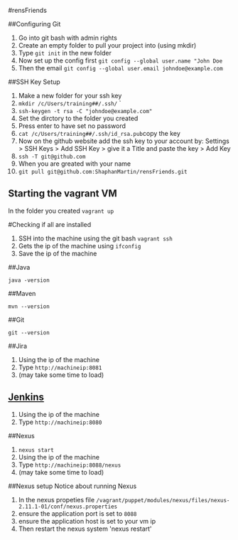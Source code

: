 #rensFriends

##Configuring Git

1. Go into git bash with admin rights 
2. Create an empty folder to pull your project into (using mkdir)
3. Type `git init` in the new folder
4. Now set up the config first `git config --global user.name "John Doe`
5. Then the email `git config --global user.email johndoe@example.com`

##SSH Key Setup

1. Make a new folder for your ssh key
2. `mkdir /c/Users/training##/.ssh/`  `
3. `ssh-keygen -t rsa -C "johndoe@example.com"`
4.  Set the dirctory to the folder you created
5.  Press enter to have set no password
6. `cat /c/Users/training##/.ssh/id_rsa.pub`copy the key
7.  Now on the github website add the ssh key to your account by: 
    Settings > SSH Keys > Add SSH Key > give it a Title and paste the key > Add Key
8.  `ssh -T git@github.com`
9.  When you are greated with your name
10. `git pull git@github.com:ShaphanMartin/rensFriends.git`

## Starting the vagrant VM
In the folder you created 
`vagrant up`

#Checking if all are installed

1. SSH into the machine using the git bash `vagrant ssh`
2. Gets the ip of the machine using `ifconfig`
3. Save the ip of the machine

##Java

`java -version`

##Maven

`mvn --version`

##Git

`git --version`

##Jira
1. Using the ip of the machine
2. Type `http://machineip:8081`
3. (may take some time to load)

## [Jenkins](https://www.youtube.com/watch?v=LkCNJRfSZBU)

1. Using the ip of the machine
2. Type `http://machineip:8080`

##Nexus

1. `nexus start`
2. Using the ip of the machine
3. Type `http://machineip:8088/nexus`
4. (may take some time to load)

##Nexus setup
Notice about running Nexus

1. In the nexus propeties file `/vagrant/puppet/modules/nexus/files/nexus-2.11.1-01/conf/nexus.properties`
2. ensure the application port is set to `8088`
3. ensure the application host is set to your vm ip
4. Then restart the nexus system 'nexus restart'
